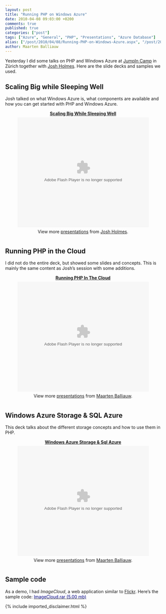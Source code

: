 ```yaml
---
layout: post
title: "Running PHP on Windows Azure"
date: 2010-04-08 09:03:00 +0200
comments: true
published: true
categories: ["post"]
tags: ["Azure", "General", "PHP", "Presentations", "Azure Database"]
alias: ["/post/2010/04/08/Running-PHP-on-Windows-Azure.aspx", "/post/2010/04/08/running-php-on-windows-azure.aspx"]
author: Maarten Balliauw
---
```

<p>Yesterday I did some talks on PHP and Windows Azure at <a href="http://www.jumpincamp.com" target="_blank">JumpIn Camp</a> in Z&uuml;rich together with <a href="http://www.joshholmes.com/blog/2010/04/07/php-on-azure-resources/" target="_blank">Josh Holmes</a>. Here are the slide decks and samples we used.</p>
<h2>Scaling Big while Sleeping Well</h2>
<p>Josh talked on what Windows Azure is, what components are available and how you can get started with PHP and Windows Azure.</p>

<div style="width:100%; text-align: center;" id="__ss_3342103"><strong style="display:block;margin:12px 0 4px"><a href="http://www.slideshare.net/joshholmes/scaling-big-while-sleeping-well" title="Scaling Big While Sleeping Well">Scaling Big While Sleeping Well</a></strong><object width="425" height="355"><param name="movie" value="http://static.slidesharecdn.com/swf/ssplayer2.swf?doc=scalingbigwhilesleepingwell-100305045218-phpapp01&stripped_title=scaling-big-while-sleeping-well" /><param name="allowFullScreen" value="true"/><param name="allowScriptAccess" value="always"/><embed src="http://static.slidesharecdn.com/swf/ssplayer2.swf?doc=scalingbigwhilesleepingwell-100305045218-phpapp01&stripped_title=scaling-big-while-sleeping-well" type="application/x-shockwave-flash" allowscriptaccess="always" allowfullscreen="true" width="425" height="355"></embed></object><div style="padding:5px 0 12px">View more <a href="http://www.slideshare.net/">presentations</a> from <a href="http://www.slideshare.net/joshholmes">Josh Holmes</a>.</div></div>

<h2>Running PHP in the Cloud</h2>
<p>I did not do the entire deck, but showed some slides and concepts. This is mainly the same content as Josh&rsquo;s session with some additions.</p>

<div style="width:100%; text-align: center;" id="__ss_3263396"><strong style="display:block;margin:12px 0 4px"><a href="http://www.slideshare.net/maartenba/running-php-in-the-cloud" title="Running PHP In The Cloud">Running PHP In The Cloud</a></strong><object width="425" height="355"><param name="movie" value="http://static.slidesharecdn.com/swf/ssplayer2.swf?doc=runningphpinthecloud-100224041543-phpapp02&stripped_title=running-php-in-the-cloud" /><param name="allowFullScreen" value="true"/><param name="allowScriptAccess" value="always"/><embed src="http://static.slidesharecdn.com/swf/ssplayer2.swf?doc=runningphpinthecloud-100224041543-phpapp02&stripped_title=running-php-in-the-cloud" type="application/x-shockwave-flash" allowscriptaccess="always" allowfullscreen="true" width="425" height="355"></embed></object><div style="padding:5px 0 12px">View more <a href="http://www.slideshare.net/">presentations</a> from <a href="http://www.slideshare.net/maartenba">Maarten Balliauw</a>.</div></div>

<h2>Windows Azure Storage &amp; SQL Azure</h2>
<p>This deck talks about the different storage concepts and how to use them in PHP.</p>

<div style="width:100%; text-align: center;" id="__ss_3656575"><strong style="display:block;margin:12px 0 4px"><a href="http://www.slideshare.net/maartenba/windows-azure-storage-sql-azure" title="Windows Azure Storage &amp; Sql Azure">Windows Azure Storage &amp; Sql Azure</a></strong><object width="425" height="355"><param name="movie" value="http://static.slidesharecdn.com/swf/ssplayer2.swf?doc=windowsazurestorage-sqlazure-100407084100-phpapp02&stripped_title=windows-azure-storage-sql-azure" /><param name="allowFullScreen" value="true"/><param name="allowScriptAccess" value="always"/><embed src="http://static.slidesharecdn.com/swf/ssplayer2.swf?doc=windowsazurestorage-sqlazure-100407084100-phpapp02&stripped_title=windows-azure-storage-sql-azure" type="application/x-shockwave-flash" allowscriptaccess="always" allowfullscreen="true" width="425" height="355"></embed></object><div style="padding:5px 0 12px">View more <a href="http://www.slideshare.net/">presentations</a> from <a href="http://www.slideshare.net/maartenba">Maarten Balliauw</a>.</div></div>

<h2>Sample code</h2>
<p>As a demo, I had <em>ImageCloud</em>, a web application similar to <a href="http://www.flickr.com" target="_blank">Flickr</a>. Here&rsquo;s the sample code: <a href="/files/2010/2/ImageCloud.rar"><span style="color: #000080;">ImageCloud.rar (5.00 mb)</span></a></p>
{% include imported_disclaimer.html %}
